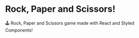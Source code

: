 # Rock, Paper and Scissors!

🕹️ Rock, Paper and Scissors game made with React and Styled Components! <br/>
